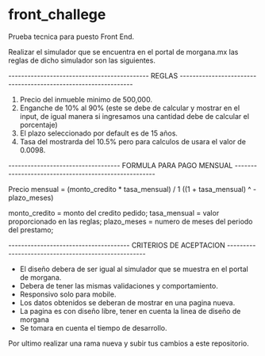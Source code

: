 # front_challege

Prueba tecnica para puesto Front End.

Realizar el simulador que se encuentra en el portal de morgana.mx las reglas de dicho simulador son las siguientes.

-------------------------------------------- REGLAS ---------------------------------------------------------------

1. Precio del inmueble minimo de 500,000.
2. Enganche de 10% al 90% (este se debe de calcular y mostrar en el input, de igual manera si ingresamos una cantidad debe de calcular el porcentaje) 
3. El plazo seleccionado por default es de 15 años.
4. Tasa del mostrarda del 10.5% pero para calculos de usara el valor de 0.0098.


----------------------------------- FORMULA PARA PAGO MENSUAL -----------------------------------------------------

Precio mensual = (monto_credito * tasa_mensual) / 1 ((1 + tasa_mensual) ^ -plazo_meses)

monto_credito = monto del credito pedido;
tasa_mensual = valor proporcionado en las reglas;
plazo_meses = numero de meses del periodo del prestamo;


-------------------------------------- CRITERIOS DE ACEPTACION ----------------------------------------------------

- El diseño debera de ser igual al simulador que se muestra en el portal de morgana.
- Debera de tener las mismas validaciones y comportamiento.
- Responsivo solo para mobile.
- Los datos obtenidos se deberan de mostrar en una pagina nueva.
- La pagina es con diseño libre, tener en cuenta la linea de diseño de morgana
- Se tomara en cuenta el tiempo de desarrollo.


Por ultimo realizar una rama nueva y subir tus cambios a este repositorio.






